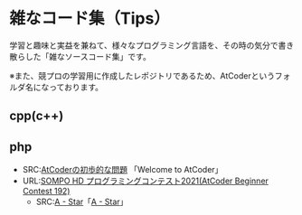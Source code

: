 # 雑なコード集（Tips）

学習と趣味と実益を兼ねて、様々なプログラミング言語を、その時の気分で書き散らした「雑なソースコード集」です。

※また、競プロの学習用に作成したレポジトリであるため、AtCoderというフォルダ名になっております。

## cpp(c++) 

## php
 - SRC:[AtCoderの初歩的な問題](./php/a01_Welcome_to_AtCoder.php) 「Welcome to AtCoder」
 - URL:[SOMPO HD プログラミングコンテスト2021(AtCoder Beginner Contest 192)](https://atcoder.jp/contests/abc192)
   - SRC:[A - Star](./php/a02.php)「[A - Star](https://atcoder.jp/contests/abc192/tasks/abc192_a)」

